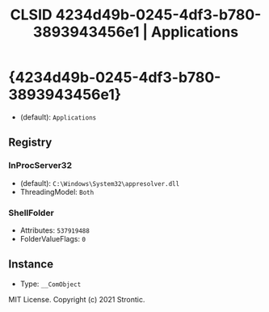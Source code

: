 ﻿---
title: "CLSID 4234d49b-0245-4df3-b780-3893943456e1 | Applications"
excerpt: What is COM-Object CLSID 4234d49b-0245-4df3-b780-3893943456e1?
---

# {4234d49b-0245-4df3-b780-3893943456e1}

* (default): `Applications`

## Registry


### InProcServer32

* (default): `C:\Windows\System32\appresolver.dll`
* ThreadingModel: `Both`

### ShellFolder

* Attributes: `537919488`
* FolderValueFlags: `0`

## Instance

* Type: `__ComObject`

MIT License. Copyright (c) 2021 Strontic.


